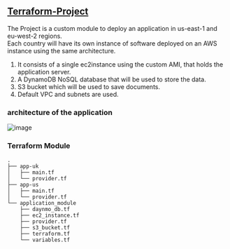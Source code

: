 

## [Terraform-Project](https://github.com/raghadmta/Terraform-modules/tree/main/Terraform%20Project)

The Project is a custom module to deploy an application in us-east-1 and eu-west-2 regions. \
Each country will have its own instance of software deployed on an AWS instance using the same architecture.

1. It consists of a single ec2instance using the custom AMI, that holds the 
application server.
2. A DynamoDB NoSQL database that will be used to store the data.
3. S3 bucket which will be used to save documents.
4. Default VPC and subnets are used.  <br />

### architecture of the application
![image](https://user-images.githubusercontent.com/55548241/191432125-9e2775cb-5883-4e4d-a5b4-4b00b1ca2af5.png) 


### Terraform Module

```
.
├── app-uk
│   ├── main.tf
│   └── provider.tf
├── app-us
│   ├── main.tf
│   └── provider.tf
└── application_module
    ├── daynmo_db.tf
    ├── ec2_instance.tf
    ├── provider.tf
    ├── s3_bucket.tf
    ├── terraform.tf
    └── variables.tf

```
